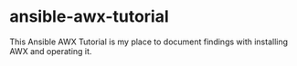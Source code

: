 # ansible-awx-tutorial
This Ansible AWX Tutorial is my place to document findings with installing AWX and operating it.
